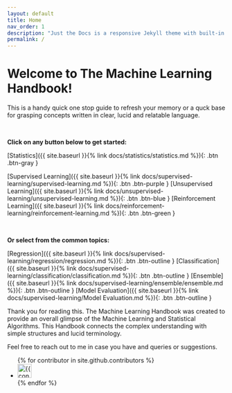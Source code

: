 ```yaml
---
layout: default
title: Home
nav_order: 1
description: "Just the Docs is a responsive Jekyll theme with built-in search that is easily customizable and hosted on GitHub Pages."
permalink: /
---
```


# Welcome to The Machine Learning Handbook!

This is a handy quick one stop guide to refresh your memory or a quck base for grasping concepts written in clear, lucid and relatable language.

&nbsp;

**Click on any button below to get started:**

[Statistics]({{ site.baseurl }}{% link docs/statistics/statistics.md %}){: .btn .btn-gray }

[Supervised Learning]({{ site.baseurl }}{% link docs/supervised-learning/supervised-learning.md %}){: .btn .btn-purple }
[Unsupervised Learning]({{ site.baseurl }}{% link docs/unsupervised-learning/unsupervised-learning.md %}){: .btn .btn-blue }
[Reinforcement Learning]({{ site.baseurl }}{% link docs/reinforcement-learning/reinforcement-learning.md %}){: .btn .btn-green }

&nbsp;
&nbsp;

**Or select from the common topics:**

[Regression]({{ site.baseurl }}{% link docs/supervised-learning/regression/regression.md %}){: .btn .btn-outline }
[Classification]({{ site.baseurl }}{% link docs/supervised-learning/classification/classification.md %}){: .btn .btn-outline }
[Ensemble]({{ site.baseurl }}{% link docs/supervised-learning/ensemble/ensemble.md %}){: .btn .btn-outline }
[Model Evaluation]({{ site.baseurl }}{% link docs/supervised-learning/Model Evaluation.md %}){: .btn .btn-outline }


Thank you for reading this. The Machine Learning Handbook was created to provide an overall glimpse of the Machine Learning and Statistical Algorithms. This Handbook connects the complex understanding with simple structures and lucid terminology.

Feel free to reach out to me in case you have and queries or suggestions.


<ul class="list-style-none">
{% for contributor in site.github.contributors %}
  <li class="d-inline-block mr-1">
     <a href="{{ contributor.html_url }}"><img src="{{ contributor.avatar_url }}" width="32" height="32" alt="{{ contributor.login }}"/></a>
  </li>
{% endfor %}
</ul>

